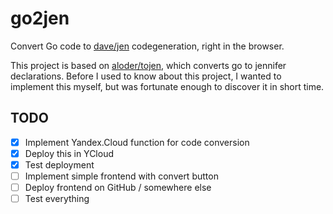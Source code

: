 # go2jen

Convert Go code to [dave/jen](https://github.com/dave/jennifer) codegeneration, right in the browser.

This project is based on [aloder/tojen](https://github.com/aloder/tojen), which converts go to jennifer declarations.
Before I used to know about this project, I wanted to implement this myself, but was fortunate enough to discover it in
short time.

## TODO

- [X] Implement Yandex.Cloud function for code conversion
- [X] Deploy this in YCloud
- [X] Test deployment
- [ ] Implement simple frontend with convert button
- [ ] Deploy frontend on GitHub / somewhere else
- [ ] Test everything
